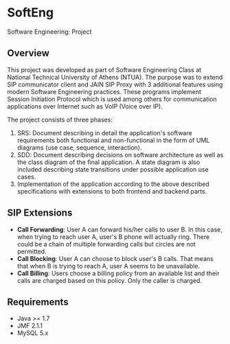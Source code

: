 # SoftEng
Software Engineering: Project

## Overview
This project was developed as part of Software Engineering Class at National Technical University of Athens (NTUA). The purpose was to extend SIP communicator client and JAIN SIP Proxy with 3 additional features using modern Software Engineering practices. These programs implement Session Initiation Protocol which is used among others for communication applications over Internet such as VoIP (Voice over IP).

The project consists of three phases:

1. SRS: Document describing in detail the application's software requirements both functional and non-functional in the form of UML diagrams (use case, sequence, interaction).
2. SDD: Document describing decisions on software architecture as well as the class diagram of the final application. A state diagram is also included describing state transitions under possible application use cases.
3. Implementation of the application according to the above described specifications with extensions to both frontend and backend parts.

## SIP Extensions
* **Call Forwarding**: User A can forward his/her calls to user B. In this case, when trying to reach user A, user's B phone will actually ring. There could be a chain of multiple forwarding calls but circles are not permitted.
* **Call Blocking**: User A can choose to block user's B calls. That means that when B is trying to reach A, user A seems to be unavailable.
* **Call Billing**: Users choose a billing policy from an available list and their calls are charged based on this policy. Only the caller is charged.

## Requirements
* Java >= 1.7
* JMF 2.1.1
* MySQL 5.x
